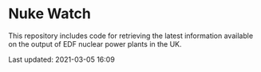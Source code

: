 # Nuke Watch

This repository includes code for retrieving the latest information available on the output of EDF nuclear power plants in the UK.

Last updated: 2021-03-05 16:09